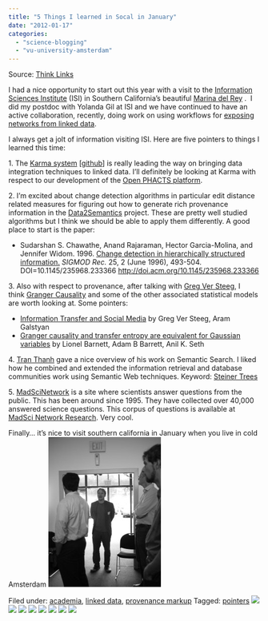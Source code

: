 ```yaml
---
title: "5 Things I learned in Socal in January"
date: "2012-01-17"
categories: 
  - "science-blogging"
  - "vu-university-amsterdam"
---
```


Source: [Think Links](http://thinklinks.wordpress.com/feed/)

I had a nice opportunity to start out this year with a visit to the [Information Sciences Institute](http://www.isi.edu) (ISI) in Southern California’s beautiful [Marina del Rey](http://en.wikipedia.org/wiki/Marina_del_Rey,_California) .  I did my postdoc with Yolanda Gil at ISI and we have continued to have an active collaboration, recently, doing work on using workflows for [exposing networks from linked data](http://ceur-ws.org/Vol-783/paper1.pdf).

I always get a jolt of information visiting ISI. Here are five pointers to things I learned this time:

1\. The [Karma system](http://www.youtube.com/watch?v=hKqcmsvP0No) \[[github](https://github.com/InformationIntegrationGroup/Web-Karma-Public)\] is really leading the way on bringing data integration techniques to linked data. I’ll definitely be looking at Karma with respect to our development of the [Open PHACTS platform](http://www.openphacts.org).

2\. I’m excited about change detection algorithms in particular edit distance related measures for figuring out how to generate rich provenance information in the [Data2Semantics](http://www.data2semantics.org/) project. These are pretty well studied algorithms but I think we should be able to apply them differently. A good place to start is the paper:

- Sudarshan S. Chawathe, Anand Rajaraman, Hector Garcia-Molina, and Jennifer Widom. 1996. [Change detection in hierarchically structured information.](http://dl.acm.org/citation.cfm?id=233366) _SIGMOD Rec._ 25, 2 (June 1996), 493-504. DOI=10.1145/235968.233366 http://doi.acm.org/10.1145/235968.233366

3\. Also with respect to provenance, after talking with [Greg Ver Steeg](http://www.isi.edu/people/gregv/about), I think [Granger Causality](http://en.wikipedia.org/wiki/Granger_causality) and some of the other associated statistical models are worth looking at. Some pointers:

- [Information Transfer and Social Media](http://arxiv.org/abs/1110.2724) by Greg Ver Steeg, Aram Galstyan
- [Granger causality and transfer entropy are equivalent for Gaussian variables](http://arxiv.org/abs/0910.4514) by Lionel Barnett, Adam B Barrett, Anil K. Seth

4\. [Tran Thanh](https://sites.google.com/site/kimducthanh/) gave a nice overview of his work on Semantic Search. I liked how he combined and extended the information retrieval and database communities work using Semantic Web techniques. Keyword: [Steiner Trees](http://en.wikipedia.org/wiki/Steiner_tree_problem)

5. [MadSciNetwork](http://www.madsci.org/) is a site where scientists answer questions from the public. This has been around since 1995. They have collected over 40,000 answered science questions. This corpus of questions is available at [MadSci Network Research](http://research.madsci.org/dataset/). Very cool.

Finally… it’s nice to visit southern california in January when you live in cold Amsterdam ![:-)](images/icon_smile.gif)

  
Filed under: [academia](https://thinklinks.wordpress.com/category/academia/), [linked data](https://thinklinks.wordpress.com/category/linked-data/), [provenance markup](https://thinklinks.wordpress.com/category/provenance-markup/) Tagged: [pointers](https://thinklinks.wordpress.com/tag/pointers/) [![](http://feeds.wordpress.com/1.0/comments/thinklinks.wordpress.com/346/)](http://feeds.wordpress.com/1.0/gocomments/thinklinks.wordpress.com/346/) [![](http://feeds.wordpress.com/1.0/delicious/thinklinks.wordpress.com/346/)](http://feeds.wordpress.com/1.0/godelicious/thinklinks.wordpress.com/346/) [![](http://feeds.wordpress.com/1.0/facebook/thinklinks.wordpress.com/346/)](http://feeds.wordpress.com/1.0/gofacebook/thinklinks.wordpress.com/346/) [![](http://feeds.wordpress.com/1.0/twitter/thinklinks.wordpress.com/346/)](http://feeds.wordpress.com/1.0/gotwitter/thinklinks.wordpress.com/346/) [![](http://feeds.wordpress.com/1.0/stumble/thinklinks.wordpress.com/346/)](http://feeds.wordpress.com/1.0/gostumble/thinklinks.wordpress.com/346/) [![](http://feeds.wordpress.com/1.0/digg/thinklinks.wordpress.com/346/)](http://feeds.wordpress.com/1.0/godigg/thinklinks.wordpress.com/346/) [![](http://feeds.wordpress.com/1.0/reddit/thinklinks.wordpress.com/346/)](http://feeds.wordpress.com/1.0/goreddit/thinklinks.wordpress.com/346/) ![](http://stats.wordpress.com/b.gif?host=thinklinks.wordpress.com&blog=5274753&post=346&subd=thinklinks&ref=&feed=1)
